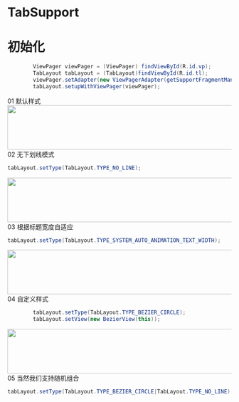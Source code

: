 # TabSupport

# 初始化

```java
        ViewPager viewPager = (ViewPager) findViewById(R.id.vp);
        TabLayout tabLayout = (TabLayout)findViewById(R.id.tl);
        viewPager.setAdapter(new ViewPagerAdapter(getSupportFragmentManager()));
        tabLayout.setupWithViewPager(viewPager);
```
01 默认样式 <br>
<img src="../blob/master/library/src/main/res/img/DEFAULT.png" width="700" height="100" /> <br>
02 无下划线模式 <br>
```java
tabLayout.setType(TabLayout.TYPE_NO_LINE);
```
<img src="../TabSupport/blob/master/library/src/main/res/img/TYPE_NO_LINE.png" width="700" height="100" /> <br>
03 根据标题宽度自适应 <br>
```java
tabLayout.setType(TabLayout.TYPE_SYSTEM_AUTO_ANIMATION_TEXT_WIDTH); 
```
<img src="../TabSupport/blob/master/library/src/main/res/img/TYPE_SYSTEM_AUTO_ANIMATION_TEXT_WIDTH.png" width="700" height="100" /> <br>
04 自定义样式
```java
        tabLayout.setType(TabLayout.TYPE_BEZIER_CIRCLE);
        tabLayout.setView(new BezierView(this));
```
<img src="../TabSupport/blob/master/library/src/main/res/img/TYPE_BEZIER_CIRCLE.png" width="700" height="100" /> <br>
05 当然我们支持随机组合
```java
tabLayout.setType(TabLayout.TYPE_BEZIER_CIRCLE|TabLayout.TYPE_NO_LINE);
```

